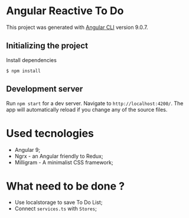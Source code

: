 # Angular Reactive To Do

This project was generated with [Angular CLI](https://github.com/angular/angular-cli) version 9.0.7.

## Initializing the project

Install dependencies
```
$ npm install
```

## Development server

Run `npm start` for a dev server. 
Navigate to `http://localhost:4200/`.
The app will automatically reload if you change any of the source files.


# Used tecnologies

- Angular 9;
- Ngrx - an Angular friendly to Redux;
- Milligram - A minimalist CSS framework;


# What need to be done ?
- Use localstorage to save To Do List;
- Connect `services.ts` with `Stores`;
